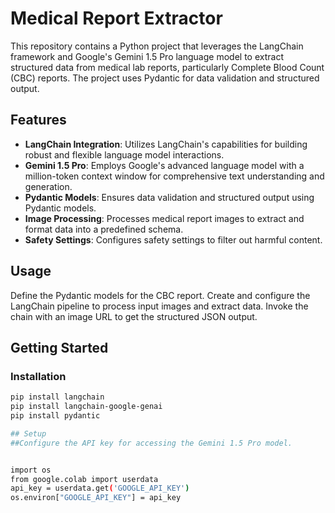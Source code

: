 # Medical Report Extractor

This repository contains a Python project that leverages the LangChain framework and Google's Gemini 1.5 Pro language model to extract structured data from medical lab reports, particularly Complete Blood Count (CBC) reports. The project uses Pydantic for data validation and structured output.

## Features

- **LangChain Integration**: Utilizes LangChain's capabilities for building robust and flexible language model interactions.
- **Gemini 1.5 Pro**: Employs Google's advanced language model with a million-token context window for comprehensive text understanding and generation.
- **Pydantic Models**: Ensures data validation and structured output using Pydantic models.
- **Image Processing**: Processes medical report images to extract and format data into a predefined schema.
- **Safety Settings**: Configures safety settings to filter out harmful content.

 ## Usage
Define the Pydantic models for the CBC report.
Create and configure the LangChain pipeline to process input images and extract data.
Invoke the chain with an image URL to get the structured JSON output.

## Getting Started

### Installation

```bash
pip install langchain
pip install langchain-google-genai
pip install pydantic

## Setup
##Configure the API key for accessing the Gemini 1.5 Pro model.


import os
from google.colab import userdata
api_key = userdata.get('GOOGLE_API_KEY')
os.environ["GOOGLE_API_KEY"] = api_key






